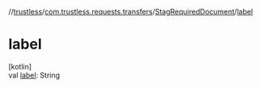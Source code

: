 //[trustless](../../../index.md)/[com.trustless.requests.transfers](../index.md)/[StagRequiredDocument](index.md)/[label](label.md)

# label

[kotlin]\
val [label](label.md): String
